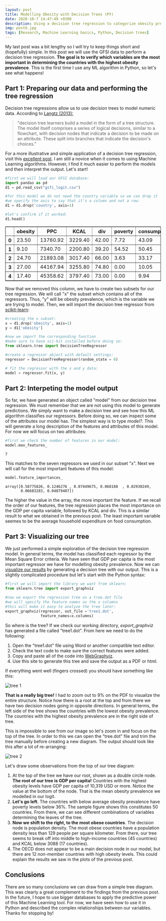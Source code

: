 ```yaml
---
layout: post
title: Modelling Obesity with Decision Trees (PY)
date: 2020-10-7 14:47:49 +0300
description: Using a decision tree regression to categorize obesity prevalence in 112 countries
img: post6.jpg
tags: [Research, Machine Learning basics, Python, Decision trees]
---
```


My last post was a bit lengthy so I will try to keep things short and (hopefully) simple. In this post we will use the GFSI data to perform a decision tree regression. **The goal is to verify which variables are the most important in determining the countries with the highest obesity prevalence**. This is the first time I use any ML algorithm in Python, so let's see what happens!

## Part 1: Preparing our data and performing the tree regression

Decision tree regressions allow us to use decision trees to model numeric data. According to [Langtz (2013):](https://hub.packtpub.com/brett-lantz-shows-how-data-scientists-learn-building-algorithms-in-third-edition-machine-learning-r/) 
>"decision tree learners build a model in the form
>of a tree structure. The model itself comprises a series of logical decisions, similar to
>a flowchart, with decision nodes that indicate a decision to be made on an attribute.
>These split into branches that indicate the decision's choices."

For a more illustrative and simple application of a decision tree regression, visit this [excellent post](https://medium.com/swlh/making-data-trees-in-python-3a3ceb050cfd). I am still a novice when it comes to using Machine Learning algorithms. However, I find it much easier to perform the models and then interpret the output. Let's start!


```python
#first we will load our GFSI database:
import pandas as pd
d1 = pd.read_csv("gsfi_logit.csv")

#for this model we do not need the country variable so we can drop it
#we specify the axis to say that it's a column and not a row:
d1 = d1.drop('country', axis=1)

#let's confirm if it worked:
d1.head()
```




<div>
<style scoped>
    .dataframe tbody tr th:only-of-type {
        vertical-align: middle;
    }

    .dataframe tbody tr th {
        vertical-align: top;
    }

    .dataframe thead th {
        text-align: middle;
    }
</style>
<table border="1" class="dataframe">
  <thead>
    <tr style="text-align: middle;">
      <th></th>
      <th>obesity</th>
      <th>PPC</th>
      <th>KCAL</th>
      <th>div</th>
      <th>poverty</th>
      <th>consumption</th>
      <th>popdens</th>
      <th>OECD</th>
    </tr>
  </thead>
  <tbody>
    <tr>
      <th>0</th>
      <td>23.50</td>
      <td>13760.92</td>
      <td>3229.40</td>
      <td>42.00</td>
      <td>7.72</td>
      <td>43.09</td>
      <td>16.43</td>
      <td>0</td>
    </tr>
    <tr>
      <th>1</th>
      <td>9.10</td>
      <td>7340.70</td>
      <td>2200.80</td>
      <td>39.20</td>
      <td>54.52</td>
      <td>50.45</td>
      <td>21.61</td>
      <td>0</td>
    </tr>
    <tr>
      <th>2</th>
      <td>24.70</td>
      <td>21893.08</td>
      <td>3017.40</td>
      <td>66.00</td>
      <td>3.63</td>
      <td>33.17</td>
      <td>15.70</td>
      <td>0</td>
    </tr>
    <tr>
      <th>3</th>
      <td>27.00</td>
      <td>44167.94</td>
      <td>3255.80</td>
      <td>74.80</td>
      <td>0.00</td>
      <td>10.05</td>
      <td>3.06</td>
      <td>1</td>
    </tr>
    <tr>
      <th>4</th>
      <td>17.40</td>
      <td>45358.62</td>
      <td>3797.40</td>
      <td>73.00</td>
      <td>0.00</td>
      <td>9.94</td>
      <td>103.76</td>
      <td>1</td>
    </tr>
  </tbody>
</table>
</div>



Now that we removed this column, we have to create two subsets for our tree regression. We will call "x" the subset which contains all of the regressors. Thus, "y" will be obesity prevalence, which is the variable we are trying to model. Then, we will import the decision tree regressor from [scikit-learn](https://scikit-learn.org/stable/modules/generated/sklearn.tree.DecisionTreeClassifier.html):


```python
#creating the x subset:
x = d1.drop('obesity', axis=1)
y = d1['obesity']

#now we import the corresponding function
#make sure to have sci-kit installed before doing so:
from sklearn.tree import DecisionTreeRegressor  

#create a regressor object with default settings:
regressor = DecisionTreeRegressor(random_state = 0)  

# fit the regressor with the x and y data:
model = regressor.fit(x, y)
```

## Part 2: Interpeting the model output

So far, we have generated an object called "model" from our decision tree regression. We must remember that we are not using this model to generate predictions. We simply want to make a decision tree and see how this ML algorithm classifies our regressors. Before doing so, we can inspect some of the attributes our model has. The simplest way is to type *model?*. This will generate a long description of the features and attributes of this model. For now we will focus on two attributes:


```python
#first we check the number of features in our model:
model.max_features_
```




    7



This matches to the seven regressors we used in our subset "x". Next we will call for the most important features of this model:


```python
model.feature_importances_
```




    array([0.58775826, 0.1246276 , 0.07449675, 0.068188  , 0.02930249,
           0.06683283, 0.04879407])



The higher the value in the array, the more important the feature. If we recall the order of our features, the tree regression places the most importance on the GDP per capita variable, followed by KCAL and div. This is a similar result to what we obtained in the previous post. The least important variable seemes to be the average household expenditure on food consumption.

## Part 3: Visualizing our tree

We just performed a simple exploration of the decision tree regression model. In general terms, the model has classified each regressor by the Mean Square Error criteria. We have seen that GDP per capita is the most important regressor we have for modelling obesity prevalence. Now we can [visualize our results](https://www.geeksforgeeks.org/python-decision-tree-regression-using-sklearn/) by generating a decision tree with our output. This is a slightly complicated procedure but let's start with the Python syntax:


```python
#first we will import the library we want from sklearn:
from sklearn.tree import export_graphviz  
  
#now we export the regression tree as a tree.dot file
#we will specify the feature names as the x columns
#this will make it easy to analyze the tree later:
export_graphviz(regressor, out_file ='tree1.dot', 
                feature_names=x.columns) 
```

So where is the tree? If we check our working directory, *export_graphviz* has generated a file called "tree1.dot". From here we need to do the following:

1. Open the "tree1.dot" file using Word or another compatible text editor.
2. Check the text code to make sure the correct features were added.
3. Copy and paste all of the code into [WebGraphviz](http://www.webgraphviz.com).
4. Use this site to generate this tree and save the output as a PDF or html. 

If everything went well (fingers crossed) you should have something like this:

![tree 1]({{site.baseurl}}/assets/img/post6_p1.png)



**That is a really big tree!** I had to zoom out to 9% on the PDF to visualize the entire structure. Notice how there is a root at the top and from there we have two decision nodes going in opposite directions. In general terms, the left side of the tree shows the countries with the lowest obesity prevalence. The countries with the highest obesity prevalence are in the right side of tree. 

This is impossible to see from our image so let's zoom in and focus on the top of the tree. In order to this we can open the "tree.dot" file and trim the tree manually before creating a new diagram. The output should look like this after a lot of re-arranging:


![tree 2]({{site.baseurl}}/assets/img/post6_p2.png)


Let's draw some observations from the top of our tree diagram:

1. At the top of the tree we have our root, shown as a double circle node. **The root of our tree is GDP per capita!** Countries with the highest obesity levels have GDP per capita of 10,319 USD or more. Notice the value at the bottom of the node. That is the mean obesity prevalence we modelled in our logit. 
2. **Let's go left**. The countries with below average obesity prevalence have poverty levels below 36%. The sample figure shows this constitutes 50 countries. From there, we can see different combinations of variables determining the leaves of the tree.
3. **Now we shift to the right, to the most obese countries**. The decision node is population density. The most obese countries have a population density less than 129 people per square kilometer. From there, our tree seems to break off into middle to high-income countries (45 countries) and KCAL below 3088 (17 countries). 
4. The OECD does not appear to be a main decision node in our model, but there are 12 non-member countries with high obesity levels. This could explain the results we saw in the plots of the previous post. 

## Conclusions
There are so many conclusions we can draw from a simple tree diagram. This was clearly a great complement to the findings from the previous post. In the future, I hope to use bigger databases to apply the predictive power of this Machine Learning tool. For now, we have seen how to use it in Python and described the complex relationships between our variables. Thanks for stopping by!
